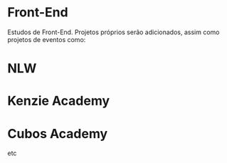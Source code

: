 # Front-End
Estudos de Front-End.
Projetos próprios serão adicionados, assim como projetos de eventos como:

# NLW
# Kenzie Academy
# Cubos Academy
etc
